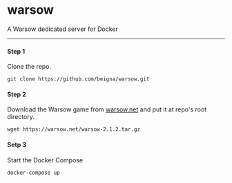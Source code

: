 # warsow
A Warsow dedicated server for Docker

---

#### Step 1
Clone the repo.

`git clone https://github.com/beigna/warsow.git`

#### Step 2
Download the Warsow game from [warsow.net](https://warsow.net/download) and put it at repo's root directory.

`wget https://warsow.net/warsow-2.1.2.tar.gz`


#### Setp 3
Start the Docker Compose

`docker-compose up`
